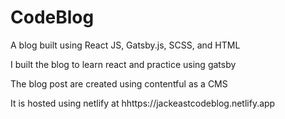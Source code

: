 # CodeBlog
A blog built using React JS, Gatsby.js, SCSS, and HTML

I built the blog to learn react and practice using gatsby

The blog post are created using contentful as a CMS

It is hosted using netlify at hhttps://jackeastcodeblog.netlify.app
